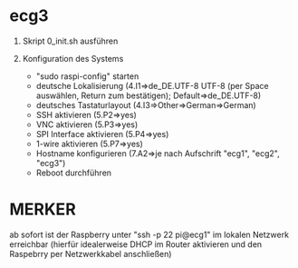 # ecg3


1. Skript 0_init.sh ausführen

2. Konfiguration des Systems
   - "sudo raspi-config" starten
   - deutsche Lokalisierung (4.I1=>de_DE.UTF-8 UTF-8 (per Space auswählen, Return zum bestätigen); Default=>de_DE.UTF-8)
   - deutsches Tastaturlayout (4.I3=>Other=>German=>German)
   - SSH aktivieren (5.P2=>yes)
   - VNC aktivieren (5.P3=>yes)
   - SPI Interface aktivieren (5.P4=>yes)
   - 1-wire aktivieren (5.P7=>yes)
   - Hostname konfigurieren (7.A2=>je nach Aufschrift "ecg1", "ecg2", "ecg3")
   - Reboot durchführen

# MERKER
ab sofort ist der Raspberry unter "ssh -p 22 pi@ecg1" im lokalen Netzwerk erreichbar (hierfür idealerweise DHCP im Router aktivieren und den Raspebrry per Netzwerkkabel anschließen)
